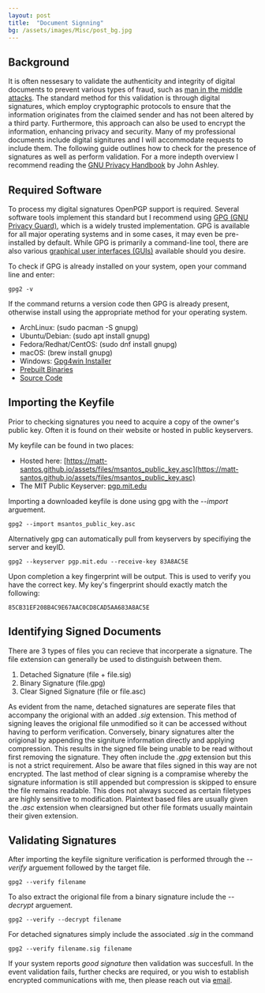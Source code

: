 ```yaml
---
layout: post
title:  "Document Signning"
bg: /assets/images/Misc/post_bg.jpg
---
```


## Background

It is often nessesary to validate the authenticity and integrity of digital documents to prevent various types of fraud, such as [man in the middle attacks](https://en.wikipedia.org/wiki/Man-in-the-middle_attack). The standard method for this validation is through digital signatures, which employ cryptographic protocols to ensure that the information originates from the claimed sender and has not been altered by a third party. Furthermore, this approach can also be used to encrypt the information, enhancing privacy and security. Many of my professional documents include digital signitures and I will accommodate requests to include them. The following guide outlines how to check for the presence of signatures as well as perform validation. For a more indepth overview I recommend reading the [GNU Privacy Handbook](https://www.gnupg.org/gph/en/manual.pdf) by John Ashley.

## Required Software

To process my digital signatures OpenPGP support is required. Several software tools implement this standard but I recommend using [GPG (GNU Privacy Guard)](https://gnupg.org/), which is a widely trusted implementation. GPG is available for all major operating systems and in some cases, it may even be pre-installed by default. While GPG is primarily a command-line tool, there are also various [graphical user interfaces (GUIs)](https://www.gnupg.org/software/frontends.html) available should you desire.

To check if GPG is already installed on your system, open your command line and enter:

```gpg2 -v```

If the command returns a version code then GPG is already present, otherwise install using the appropriate method for your operating system.

- ArchLinux: (sudo pacman -S gnupg)
- Ubuntu/Debian: (sudo apt install gnupg)
- Fedora/Redhat/CentOS: (sudo dnf install gnupg)
- macOS: (brew install gnupg)
- Windows: [Gpg4win Installer](https://gpg4win.org/download.html)
- [Prebuilt Binaries](https://gnupg.org/download/index.html#binary)
- [Source Code](https://gnupg.org/ftp/gcrypt/gnupg/)

## Importing the Keyfile

Prior to checking signatures you need to acquire a copy of the owner's public key. Often it is found on their website or hosted in public keyservers.

My keyfile can be found in two places:
- Hosted here: [https://matt-santos.github.io/assets/files/msantos_public_key.asc](https://matt-santos.github.io/assets/files/msantos_public_key.asc)
- The MIT Public Keyserver: [pgp.mit.edu](https://pgp.mit.edu/pks/lookup?op=get&search=0x8CAD5AA683A8AC5E)

Importing a downloaded keyfile is done using gpg with the *--import* arguement.

```gpg2 --import msantos_public_key.asc```

Alternatively gpg can automatically pull from keyservers by specifiying the server and keyID.

```gpg2 --keyserver pgp.mit.edu --receive-key 83A8AC5E```

Upon completion a key fingerprint will be output. This is used to verify you have the correct key. My key's fingerprint should exactly match the following:

```85CB31EF208B4C9E67AAC0CD8CAD5AA683A8AC5E``` 

## Identifying Signed Documents

There are 3 types of files you can recieve that incorperate a signature. The file extension can generally be used to distinguish between them.

1. Detached Signature (file + file.sig)
2. Binary Signature (file.gpg)
3. Clear Signed Signature (file or file.asc)

As evident from the name, detached signatures are seperate files that accompany the origional with an added *.sig* extension. This method of signing leaves the origional file unmodified so it can be accessed without having to perform verification. Conversely, binary signatures alter the origional by appending the signiture information directly and applying compression. This results in the signed file being unable to be read without first removing the signature. They often include the *.gpg* extension but this is not a strict requirement. Also be aware that files signed in this way are not encrypted. The last method of clear signing is a compramise whereby the signature information is still appended but compression is skipped to ensure the file remains readable. This does not always succed as certain filetypes are highly sensitive to modification. Plaintext based files are usually given the *.asc* extension when clearsigned but other file formats usually maintain their given extension.

## Validating Signatures

After importing the keyfile signiture verification is performed through the *--verify* arguement followed by the target file.

```gpg2 --verify filename```

To also extract the origional file from a binary signature include the *--decrypt* arguement.

```gpg2 --verify --decrypt filename```

For detached signatures simply include the associated *.sig* in the command

```gpg2 --verify filename.sig filename```

If your system reports *good signature* then validation was succesfull. In the event validation fails, further checks are required, or you wish to establish encrypted communications with me, then please reach out via [email](mailto:matthewsantos@ieee.org).